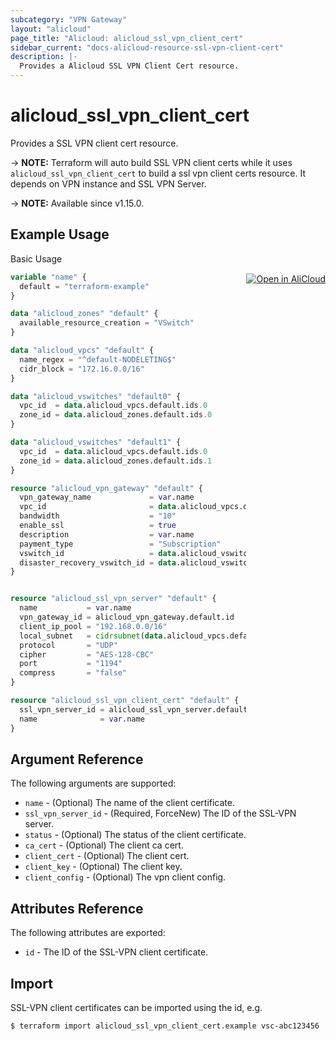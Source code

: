 ```yaml
---
subcategory: "VPN Gateway"
layout: "alicloud"
page_title: "Alicloud: alicloud_ssl_vpn_client_cert"
sidebar_current: "docs-alicloud-resource-ssl-vpn-client-cert"
description: |-
  Provides a Alicloud SSL VPN Client Cert resource.
---
```


# alicloud_ssl_vpn_client_cert

Provides a SSL VPN client cert resource.

-> **NOTE:** Terraform will auto build SSL VPN client certs while it uses `alicloud_ssl_vpn_client_cert` to build a ssl vpn client certs resource.
It depends on VPN instance and SSL VPN Server.

-> **NOTE:** Available since v1.15.0.

## Example Usage
<div class="oics-button" style="float: right;margin: 0 0 -40px 0;">
  <a href="https://api.aliyun.com/api-tools/terraform?resource=alicloud_ssl_vpn_client_cert&exampleId=9ad0e038-db05-250a-1550-3a4658cd2c6ea72d2d9a&activeTab=example&spm=docs.r.ssl_vpn_client_cert.0.9ad0e038db" target="_blank">
    <img alt="Open in AliCloud" src="https://img.alicdn.com/imgextra/i1/O1CN01hjjqXv1uYUlY56FyX_!!6000000006049-55-tps-254-36.svg" style="max-height: 44px; margin: 32px auto; max-width: 100%;">
  </a>
</div>

Basic Usage

```terraform
variable "name" {
  default = "terraform-example"
}

data "alicloud_zones" "default" {
  available_resource_creation = "VSwitch"
}

data "alicloud_vpcs" "default" {
  name_regex = "^default-NODELETING$"
  cidr_block = "172.16.0.0/16"
}

data "alicloud_vswitches" "default0" {
  vpc_id  = data.alicloud_vpcs.default.ids.0
  zone_id = data.alicloud_zones.default.ids.0
}

data "alicloud_vswitches" "default1" {
  vpc_id  = data.alicloud_vpcs.default.ids.0
  zone_id = data.alicloud_zones.default.ids.1
}

resource "alicloud_vpn_gateway" "default" {
  vpn_gateway_name             = var.name
  vpc_id                       = data.alicloud_vpcs.default.ids.0
  bandwidth                    = "10"
  enable_ssl                   = true
  description                  = var.name
  payment_type                 = "Subscription"
  vswitch_id                   = data.alicloud_vswitches.default0.ids.0
  disaster_recovery_vswitch_id = data.alicloud_vswitches.default1.ids.0
}


resource "alicloud_ssl_vpn_server" "default" {
  name           = var.name
  vpn_gateway_id = alicloud_vpn_gateway.default.id
  client_ip_pool = "192.168.0.0/16"
  local_subnet   = cidrsubnet(data.alicloud_vpcs.default.vpcs.0.cidr_block, 8, 8)
  protocol       = "UDP"
  cipher         = "AES-128-CBC"
  port           = "1194"
  compress       = "false"
}

resource "alicloud_ssl_vpn_client_cert" "default" {
  ssl_vpn_server_id = alicloud_ssl_vpn_server.default.id
  name              = var.name
}
```

## Argument Reference

The following arguments are supported:

* `name` - (Optional) The name of the client certificate.
* `ssl_vpn_server_id` - (Required, ForceNew) The ID of the SSL-VPN server.
* `status` - (Optional) The status of the client certificate.
* `ca_cert` - (Optional) The client ca cert.
* `client_cert` - (Optional) The client cert.
* `client_key` - (Optional) The client key.
* `client_config` - (Optional) The vpn client config.

## Attributes Reference

The following attributes are exported:

* `id` - The ID of the SSL-VPN client certificate.

## Import

SSL-VPN client certificates can be imported using the id, e.g.

```shell
$ terraform import alicloud_ssl_vpn_client_cert.example vsc-abc123456
```
